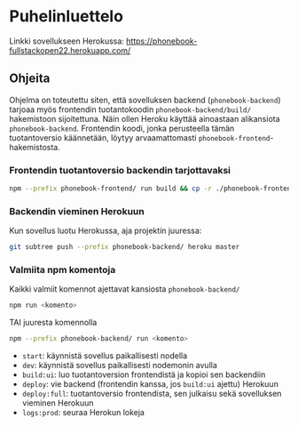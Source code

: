 # Puhelinluettelo

Linkki sovellukseen Herokussa:
https://phonebook-fullstackopen22.herokuapp.com/

## Ohjeita

Ohjelma on toteutettu siten, että sovelluksen backend (`phonebook-backend`) tarjoaa myös frontendin tuotantokoodin `phonebook-backend/build/` hakemistoon sijoitettuna. Näin ollen Heroku käyttää ainoastaan alikansiota `phonebook-backend`. Frontendin koodi, jonka perusteella tämän tuotantoversio käännetään, löytyy arvaamattomasti `phonebook-frontend`-hakemistosta.

### Frontendin tuotantoversio backendin tarjottavaksi

```sh
npm --prefix phonebook-frontend/ run build && cp -r ./phonebook-frontend/build ./phonebook-backend/
```

### Backendin vieminen Herokuun
Kun sovellus luotu Herokussa, aja projektin juuressa:

```sh
git subtree push --prefix phonebook-backend/ heroku master
```

### Valmiita npm komentoja
Kaikki valmiit komennot ajettavat kansiosta `phonebook-backend/` 
```sh
npm run <komento>
```

TAI juuresta komennolla

```sh
npm --prefix phonebook-backend/ run <komento>
```
- `start`: käynnistä sovellus paikallisesti nodella
- `dev`: käynnistä sovellus paikallisesti nodemonin avulla
- `build:ui`: luo tuotantoversion frontendistä ja kopioi sen backendiin
- `deploy`: vie backend (frontendin kanssa, jos `build:ui` ajettu) Herokuun
- `deploy:full`: tuotantoversio frontendista, sen julkaisu sekä sovelluksen vieminen Herokuun
- `logs:prod`: seuraa Herokun lokeja
